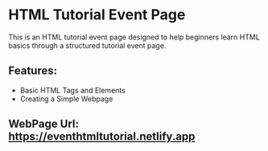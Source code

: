 # HTML Tutorial Event Page

   This is an HTML tutorial event page designed to help beginners learn HTML basics through a structured tutorial event page.

## Features:

   - Basic HTML Tags and Elements
   - Creating a Simple Webpage
     
## WebPage Url:  https://eventhtmltutorial.netlify.app        
